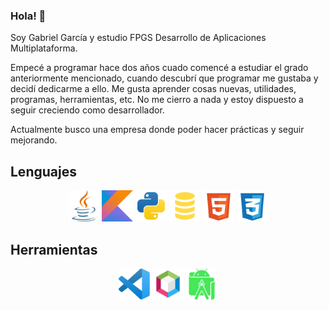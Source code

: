 ### Hola! 👋

Soy Gabriel García y estudio FPGS Desarrollo de Aplicaciones Multiplataforma.

Empecé a programar hace dos años cuado comencé a estudiar el grado anteriormente mencionado, cuando descubrí que programar me gustaba y decidí dedicarme a ello.
Me gusta aprender cosas nuevas, utilidades, programas, herramientas, etc. No me cierro a nada y estoy dispuesto a seguir creciendo como desarrollador.

Actualmente busco una empresa donde poder hacer prácticas y seguir mejorando.

## Lenguajes

   <p align="center">
      <img src="./resources/java.svg" width="50"/>
      <img src="./resources/kotlin.svg" width="50"/>
      <img src="./resources/python.svg" width="50"/>
      <img src="./resources/sql.svg" width="50"/>
      <img src="./resources/html.svg" width="50"/>
      <img src="./resources/css3.svg" width="50"/>
   </p>  
   
## Herramientas

   <p align="center">
      <img src="./resources/vscode.svg" width="50"/>
      <img src="./resources/apache-netbeans.svg" width="50"/>
      <img src="./resources/android-studio.svg" width="50"/>
   </p>

   <!-- https://www.svgrepo.com/ -->